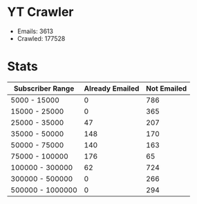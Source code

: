 # YT Crawler
- Emails: 3613
- Crawled: 177528

# Stats
| Subscriber Range  | Already Emailed | Not Emailed |
|-------|-------|-------|
| 5000 - 15000 | 0 | 786 |
| 15000 - 25000 | 0 | 365 |
| 25000 - 35000 | 47 | 207 |
| 35000 - 50000 | 148 | 170 |
| 50000 - 75000 | 140 | 163 |
| 75000 - 100000 | 176 | 65 |
| 100000 - 300000 | 62 | 724 |
| 300000 - 500000 | 0 | 266 |
| 500000 - 1000000 | 0 | 294 |

